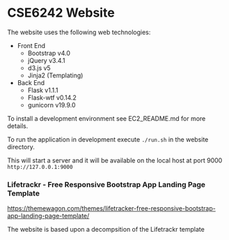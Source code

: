 # CSE6242 Website

The website uses the following web technologies:
* Front End 
    * Bootstrap v4.0
    * jQuery    v3.4.1
    * d3.js     v5
    * Jinja2 (Templating) 
* Back End
    * Flask     v1.1.1
    * Flask-wtf v0.14.2 
    * gunicorn  v19.9.0 

To install a development environment see EC2_README.md for more details.
   
To run the application in development execute `./run.sh` in the website directory.
 
This  will start a server and it will be available on the local host at port 9000
  `http://127.0.0.1:9000`

### Lifetrackr - Free Responsive Bootstrap App Landing Page Template
https://themewagon.com/themes/lifetracker-free-responsive-bootstrap-app-landing-page-template/

The website is based upon a decompsition of the Lifetrackr template
  